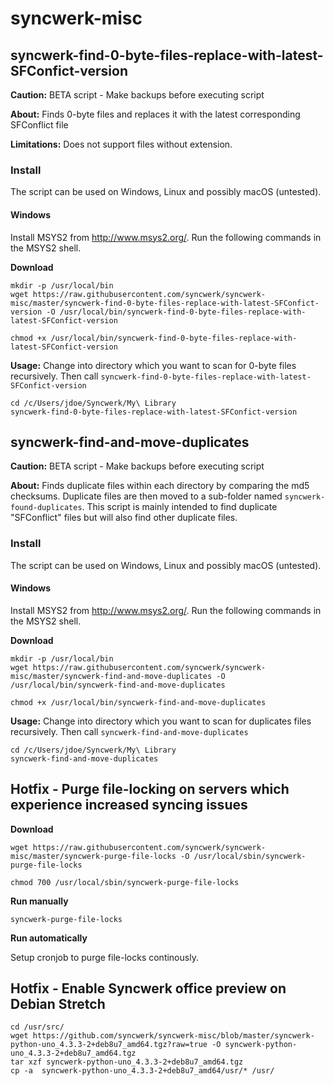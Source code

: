# syncwerk-misc

## syncwerk-find-0-byte-files-replace-with-latest-SFConfict-version

**Caution:** BETA script - Make backups before executing script

**About:** Finds 0-byte files and replaces it with the latest corresponding SFConflict file

**Limitations:** Does not support files without extension.

### Install
The script can be used on Windows, Linux and possibly macOS (untested).

#### Windows
Install MSYS2 from http://www.msys2.org/. Run the following commands in the MSYS2 shell.

**Download**
```
mkdir -p /usr/local/bin
wget https://raw.githubusercontent.com/syncwerk/syncwerk-misc/master/syncwerk-find-0-byte-files-replace-with-latest-SFConfict-version -O /usr/local/bin/syncwerk-find-0-byte-files-replace-with-latest-SFConfict-version

chmod +x /usr/local/bin/syncwerk-find-0-byte-files-replace-with-latest-SFConfict-version
```

**Usage:** Change into directory which you want to scan for 0-byte files recursively. Then call `syncwerk-find-0-byte-files-replace-with-latest-SFConfict-version`
```
cd /c/Users/jdoe/Syncwerk/My\ Library
syncwerk-find-0-byte-files-replace-with-latest-SFConfict-version
```

## syncwerk-find-and-move-duplicates

**Caution:** BETA script - Make backups before executing script

**About:** Finds duplicate files within each directory by comparing the md5 checksums. Duplicate files are then moved to a sub-folder named `syncwerk-found-duplicates`. This script is mainly intended to find duplicate "SFConflict" files but will also find other duplicate files.

### Install
The script can be used on Windows, Linux and possibly macOS (untested).

#### Windows
Install MSYS2 from http://www.msys2.org/. Run the following commands in the MSYS2 shell.

**Download**
```
mkdir -p /usr/local/bin
wget https://raw.githubusercontent.com/syncwerk/syncwerk-misc/master/syncwerk-find-and-move-duplicates -O /usr/local/bin/syncwerk-find-and-move-duplicates

chmod +x /usr/local/bin/syncwerk-find-and-move-duplicates
```

**Usage:** Change into directory which you want to scan for duplicates files recursively. Then call `syncwerk-find-and-move-duplicates`
```
cd /c/Users/jdoe/Syncwerk/My\ Library
syncwerk-find-and-move-duplicates
```

## Hotfix - Purge file-locking on servers which experience increased syncing issues

**Download**
```
wget https://raw.githubusercontent.com/syncwerk/syncwerk-misc/master/syncwerk-purge-file-locks -O /usr/local/sbin/syncwerk-purge-file-locks

chmod 700 /usr/local/sbin/syncwerk-purge-file-locks
```

**Run manually**
```
syncwerk-purge-file-locks
```

**Run automatically**

Setup cronjob to purge file-locks continously. 

## Hotfix - Enable Syncwerk office preview on Debian Stretch
```
cd /usr/src/
wget https://github.com/syncwerk/syncwerk-misc/blob/master/syncwerk-python-uno_4.3.3-2+deb8u7_amd64.tgz?raw=true -O syncwerk-python-uno_4.3.3-2+deb8u7_amd64.tgz
tar xzf syncwerk-python-uno_4.3.3-2+deb8u7_amd64.tgz
cp -a  syncwerk-python-uno_4.3.3-2+deb8u7_amd64/usr/* /usr/
```
